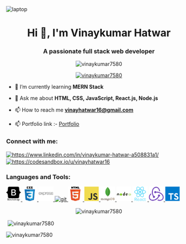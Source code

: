 <img src="https://img.freepik.com/free-vector/low-code-development-concept-illustration_114360-7294.jpg?w=996&t=st=1687260268~exp=1687260868~hmac=f8183ae00b54e5b6a740771cbdf11826cfda79b649d631de8c86a328f26ad94d" alt="laptop"/>
<h1 align="center">Hi 👋, I'm Vinaykumar Hatwar</h1>
<h3 align="center">A passionate full stack web developer</h3>

<p align="center"> <img src="https://komarev.com/ghpvc/?username=vinaykumar7580&label=Profile%20views&color=0e75b6&style=flat" alt="vinaykumar7580" /> </p>

<p align="center"> <a href="https://github.com/ryo-ma/github-profile-trophy"><img src="https://github-profile-trophy.vercel.app/?username=vinaykumar7580" alt="vinaykumar7580" /></a> </p>

- 🌱 I’m currently learning **MERN Stack**

- 💬 Ask me about **HTML, CSS, JavaScript, React.js, Node.js**

- 📫 How to reach me **vinayhatwar16@gmail.com**
- 📫 Portfolio link :- <a href="https://vinaykumar7580.github.io/" target="blank">Portfolio</a>

<h3 align="left">Connect with me:</h3>
<p align="left">
<a href="https://linkedin.com/in/vinaykumar-hatwar-a508831a1/" target="blank"><img align="center" src="https://raw.githubusercontent.com/rahuldkjain/github-profile-readme-generator/master/src/images/icons/Social/linked-in-alt.svg" alt="https://www.linkedin.com/in/vinaykumar-hatwar-a508831a1/" height="30" width="40" /></a>
<a href="https://codesandbox.com/https://codesandbox.io/u/vinayhatwar16" target="blank"><img align="center" src="https://raw.githubusercontent.com/rahuldkjain/github-profile-readme-generator/master/src/images/icons/Social/codesandbox.svg" alt="https://codesandbox.io/u/vinayhatwar16" height="30" width="40" /></a>
</p>

<h3 align="left">Languages and Tools:</h3>
<p align="left"> <a href="https://getbootstrap.com" target="_blank" rel="noreferrer"> <img src="https://raw.githubusercontent.com/devicons/devicon/master/icons/bootstrap/bootstrap-plain-wordmark.svg" alt="bootstrap" width="40" height="40"/> </a> <a href="https://www.w3schools.com/css/" target="_blank" rel="noreferrer"> <img src="https://raw.githubusercontent.com/devicons/devicon/master/icons/css3/css3-original-wordmark.svg" alt="css3" width="40" height="40"/> </a> <a href="https://expressjs.com" target="_blank" rel="noreferrer"> <img src="https://raw.githubusercontent.com/devicons/devicon/master/icons/express/express-original-wordmark.svg" alt="express" width="40" height="40"/> </a> <a href="https://git-scm.com/" target="_blank" rel="noreferrer"> <img src="https://www.vectorlogo.zone/logos/git-scm/git-scm-icon.svg" alt="git" width="40" height="40"/> </a> <a href="https://www.w3.org/html/" target="_blank" rel="noreferrer"> <img src="https://raw.githubusercontent.com/devicons/devicon/master/icons/html5/html5-original-wordmark.svg" alt="html5" width="40" height="40"/> </a> <a href="https://developer.mozilla.org/en-US/docs/Web/JavaScript" target="_blank" rel="noreferrer"> <img src="https://raw.githubusercontent.com/devicons/devicon/master/icons/javascript/javascript-original.svg" alt="javascript" width="40" height="40"/> </a> <a href="https://www.mongodb.com/" target="_blank" rel="noreferrer"> <img src="https://raw.githubusercontent.com/devicons/devicon/master/icons/mongodb/mongodb-original-wordmark.svg" alt="mongodb" width="40" height="40"/> </a>  <a href="https://nodejs.org" target="_blank" rel="noreferrer"> <img src="https://raw.githubusercontent.com/devicons/devicon/master/icons/nodejs/nodejs-original-wordmark.svg" alt="nodejs" width="40" height="40"/> </a> <a href="https://reactjs.org/" target="_blank" rel="noreferrer"> <img src="https://raw.githubusercontent.com/devicons/devicon/master/icons/react/react-original-wordmark.svg" alt="react" width="40" height="40"/> </a> <a href="https://redux.js.org" target="_blank" rel="noreferrer"> <img src="https://raw.githubusercontent.com/devicons/devicon/master/icons/redux/redux-original.svg" alt="redux" width="40" height="40"/> </a> <a href="https://www.typescriptlang.org/" target="_blank" rel="noreferrer"> <img src="https://raw.githubusercontent.com/devicons/devicon/master/icons/typescript/typescript-original.svg" alt="typescript" width="40" height="40"/> </a> </p>

<p align="center"><img align="center" src="https://github-readme-streak-stats.herokuapp.com/?user=vinaykumar7580&" alt="vinaykumar7580" /></p>

<p>&nbsp;<img align="center" src="https://github-readme-stats.vercel.app/api?username=vinaykumar7580&show_icons=true&locale=en" alt="vinaykumar7580" /></p>
<p><img align="left" src="https://github-readme-stats.vercel.app/api/top-langs?username=vinaykumar7580&show_icons=true&locale=en&layout=compact" alt="vinaykumar7580" /></p>
